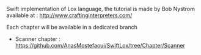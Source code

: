 Swift implementation of Lox language, the tutorial is made by Bob Nystrom available at : http://www.craftinginterpreters.com/

Each chapter will be available in a dedicated branch

* Scanner chapter : https://github.com/AnasMostefaoui/SwiftLox/tree/Chapter/Scanner